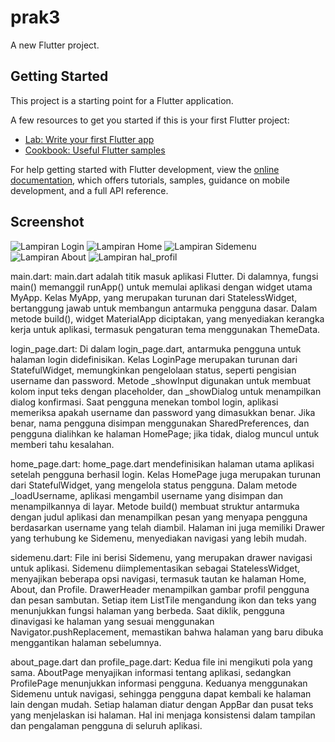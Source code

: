 # prak3

A new Flutter project.

## Getting Started

This project is a starting point for a Flutter application.

A few resources to get you started if this is your first Flutter project:

- [Lab: Write your first Flutter app](https://docs.flutter.dev/get-started/codelab)
- [Cookbook: Useful Flutter samples](https://docs.flutter.dev/cookbook)

For help getting started with Flutter development, view the
[online documentation](https://docs.flutter.dev/), which offers tutorials,
samples, guidance on mobile development, and a full API reference.

## Screenshot
![Lampiran Login](login.png)
![Lampiran Home](home.png)
![Lampiran Sidemenu](sidemenu.png)
![Lampiran About](about.png)
![Lampiran hal_profil](hal_profil.png)

main.dart: main.dart adalah titik masuk aplikasi Flutter. Di dalamnya, fungsi main() memanggil runApp() untuk memulai aplikasi dengan widget utama MyApp. Kelas MyApp, yang merupakan turunan dari StatelessWidget, bertanggung jawab untuk membangun antarmuka pengguna dasar. Dalam metode build(), widget MaterialApp diciptakan, yang menyediakan kerangka kerja untuk aplikasi, termasuk pengaturan tema menggunakan ThemeData. 

login_page.dart: Di dalam login_page.dart, antarmuka pengguna untuk halaman login didefinisikan. Kelas LoginPage merupakan turunan dari StatefulWidget, memungkinkan pengelolaan status, seperti pengisian username dan password. Metode _showInput digunakan untuk membuat kolom input teks dengan placeholder, dan _showDialog untuk menampilkan dialog konfirmasi. Saat pengguna menekan tombol login, aplikasi memeriksa apakah username dan password yang dimasukkan benar. Jika benar, nama pengguna disimpan menggunakan SharedPreferences, dan pengguna dialihkan ke halaman HomePage; jika tidak, dialog muncul untuk memberi tahu kesalahan.

home_page.dart: home_page.dart mendefinisikan halaman utama aplikasi setelah pengguna berhasil login. Kelas HomePage juga merupakan turunan dari StatefulWidget, yang mengelola status pengguna. Dalam metode _loadUsername, aplikasi mengambil username yang disimpan dan menampilkannya di layar. Metode build() membuat struktur antarmuka dengan judul aplikasi dan menampilkan pesan yang menyapa pengguna berdasarkan username yang telah diambil. Halaman ini juga memiliki Drawer yang terhubung ke Sidemenu, menyediakan navigasi yang lebih mudah.

sidemenu.dart: File ini berisi Sidemenu, yang merupakan drawer navigasi untuk aplikasi. Sidemenu diimplementasikan sebagai StatelessWidget, menyajikan beberapa opsi navigasi, termasuk tautan ke halaman Home, About, dan Profile. DrawerHeader menampilkan gambar profil pengguna dan pesan sambutan. Setiap item ListTile mengandung ikon dan teks yang menunjukkan fungsi halaman yang berbeda. Saat diklik, pengguna dinavigasi ke halaman yang sesuai menggunakan Navigator.pushReplacement, memastikan bahwa halaman yang baru dibuka menggantikan halaman sebelumnya.

about_page.dart dan profile_page.dart: Kedua file ini mengikuti pola yang sama. AboutPage menyajikan informasi tentang aplikasi, sedangkan ProfilePage menunjukkan informasi pengguna. Keduanya menggunakan Sidemenu untuk navigasi, sehingga pengguna dapat kembali ke halaman lain dengan mudah. Setiap halaman diatur dengan AppBar dan pusat teks yang menjelaskan isi halaman. Hal ini menjaga konsistensi dalam tampilan dan pengalaman pengguna di seluruh aplikasi.


